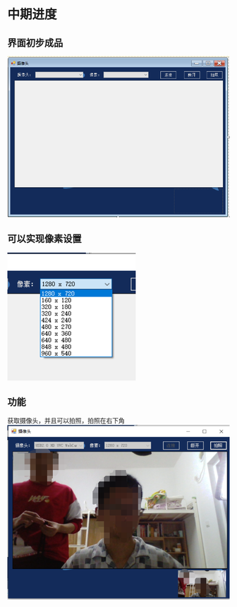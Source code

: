 # 中期进度

## 界面初步成品
![](image/1.jpg)

## 可以实现像素设置
![](image/3.jpg)

## 功能
获取摄像头，并且可以拍照，拍照在右下角
![](image/2.jpg)